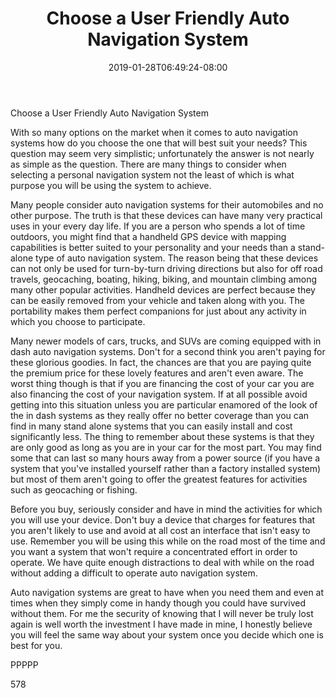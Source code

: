 ﻿---
title: "Choose a User Friendly Auto Navigation System"
date: 2019-01-28T06:49:24-08:00
description: "Auto Navigation Systems txt Tips for Web Success"
featured_image: "/images/Auto Navigation Systems txt.jpg"
tags: ["Auto Navigation Systems txt"]
---

Choose a User Friendly Auto Navigation System

With so many options on the market when it comes to auto navigation systems how do you choose the one that will best suit your needs? This question may seem very simplistic; unfortunately the answer is not nearly as simple as the question. There are many things to consider when selecting a personal navigation system not the least of which is what purpose you will be using the system to achieve. 

Many people consider auto navigation systems for their automobiles and no other purpose. The truth is that these devices can have many very practical uses in your every day life. If you are a person who spends a lot of time outdoors, you might find that a handheld GPS device with mapping capabilities is better suited to your personality and your needs than a stand-alone type of auto navigation system. The reason being that these devices can not only be used for turn-by-turn driving directions but also for off road travels, geocaching, boating, hiking, biking, and mountain climbing among many other popular activities. Handheld devices are perfect because they can be easily removed from your vehicle and taken along with you. The portability makes them perfect companions for just about any activity in which you choose to participate.

Many newer models of cars, trucks, and SUVs are coming equipped with in dash auto navigation systems. Don't for a second think you aren't paying for these glorious goodies. In fact, the chances are that you are paying quite the premium price for these lovely features and aren't even aware. The worst thing though is that if you are financing the cost of your car you are also financing the cost of your navigation system. If at all possible avoid getting into this situation unless you are particular enamored of the look of the in dash systems as they really offer no better coverage than you can find in many stand alone systems that you can easily install and cost significantly less. The thing to remember about these systems is that they are only good as long as you are in your car for the most part. You may find some that can last so many hours away from a power source (if you have a system that you've installed yourself rather than a factory installed system) but most of them aren't going to offer the greatest features for activities such as geocaching or fishing.

Before you buy, seriously consider and have in mind the activities for which you will use your device. Don't buy a device that charges for features that you aren't likely to use and avoid at all cost an interface that isn't easy to use. Remember you will be using this while on the road most of the time and you want a system that won't require a concentrated effort in order to operate. We have quite enough distractions to deal with while on the road without adding a difficult to operate auto navigation system.

Auto navigation systems are great to have when you need them and even at times when they simply come in handy though you could have survived without them. For me the security of knowing that I will never be truly lost again is well worth the investment I have made in mine, I honestly believe you will feel the same way about your system once you decide which one is best for you.

PPPPP

578


